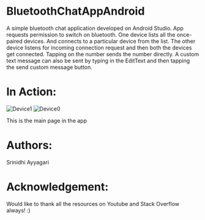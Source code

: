 # BluetoothChatAppAndroid
A simple bluetooth chat application developed on Android Studio. App requests permission to switch on bluetooth.
One device lists all the once-paired devices. And connects to a particular device from the list. 
The other device listens for incoming connection request and then both the devices get connected.
Tapping on the number sends the number directly. A custom text message can also be sent by typing in the EditText and then tapping the send custom message button.


 # In Action:
 
![Device1](d1r.png)
![Device0](d0r.png)

This is the main page in the app


# Authors:
Srinidhi Ayyagari

# Acknowledgement:
Would like to thank all the resources on Youtube and Stack Overflow always! :)

